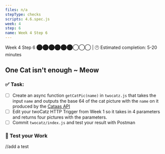 ```yaml
---
files: n/a
stepType: checks
scripts: 4.6.spec.js
week: 4
step: 6
name: Week 4 Step 6
---
```


Week 4 Step 6 ⬤⬤⬤⬤⬤⬤◯◯◯ | 🕐 Estimated completion: 5-20 minutes

## One Cat isn't enough ~ Meow

### ✅  Task:
- [ ] Create an async function `getCatPic(name)` in `twocatz.js` that takes the input `name` and outputs the base 64 of the cat picture with the `name` on it produced by the [Cataas API](https://cataas.com/)
- [ ] Edit your twoCatz HTTP Trigger from Week 1 so it takes in 4 parameters and returns four pictures with the parameters.  
- [ ] Commit `twocatz/index.js` and test your result with Postman

### 🚧 Test your Work
//add a test
